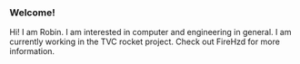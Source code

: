 ### Welcome!

Hi! I am Robin. I am interested in computer and engineering in general. I am currently working in the TVC rocket project. Check out FireHzd for more information. 
